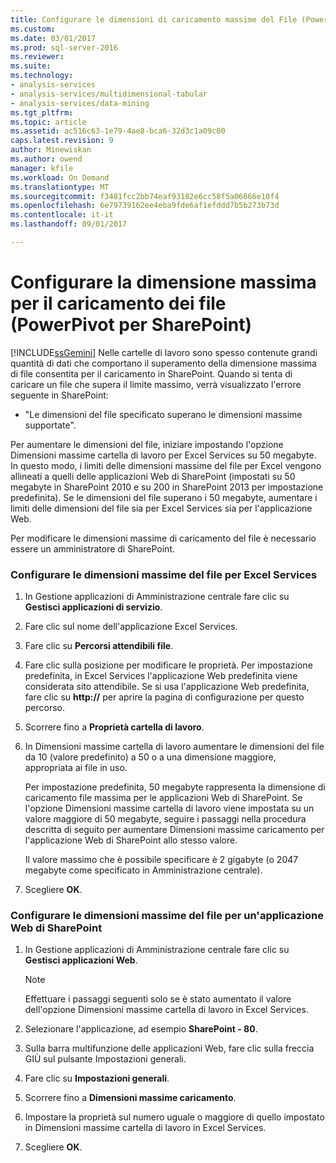 ```yaml
---
title: Configurare le dimensioni di caricamento massime del File (PowerPivot per SharePoint) | Documenti Microsoft
ms.custom: 
ms.date: 03/01/2017
ms.prod: sql-server-2016
ms.reviewer: 
ms.suite: 
ms.technology:
- analysis-services
- analysis-services/multidimensional-tabular
- analysis-services/data-mining
ms.tgt_pltfrm: 
ms.topic: article
ms.assetid: ac516c63-1e79-4ae8-bca6-32d3c1a09c00
caps.latest.revision: 9
author: Minewiskan
ms.author: owend
manager: kfile
ms.workload: On Demand
ms.translationtype: MT
ms.sourcegitcommit: f3481fcc2bb74eaf93182e6cc58f5a06666e10f4
ms.openlocfilehash: 6e79739162ee4eba9fde6af1efddd7b5b273b73d
ms.contentlocale: it-it
ms.lasthandoff: 09/01/2017

---
```

# <a name="configure-maximum-file-upload-size-power-pivot-for-sharepoint"></a>Configurare la dimensione massima per il caricamento dei file (PowerPivot per SharePoint)
  [!INCLUDE[ssGemini](../../includes/ssgemini-md.md)] Nelle cartelle di lavoro sono spesso contenute grandi quantità di dati che comportano il superamento della dimensione massima di file consentita per il caricamento in SharePoint. Quando si tenta di caricare un file che supera il limite massimo, verrà visualizzato l'errore seguente in SharePoint:  
  
-   "Le dimensioni del file specificato superano le dimensioni massime supportate".  
  
 Per aumentare le dimensioni del file, iniziare impostando l'opzione Dimensioni massime cartella di lavoro per Excel Services su 50 megabyte. In questo modo, i limiti delle dimensioni massime del file per Excel vengono allineati a quelli delle applicazioni Web di SharePoint (impostati su 50 megabyte in SharePoint 2010 e su 200 in SharePoint 2013 per impostazione predefinita). Se le dimensioni del file superano i 50 megabyte, aumentare i limiti delle dimensioni del file sia per Excel Services sia per l'applicazione Web.  
  
 Per modificare le dimensioni massime di caricamento del file è necessario essere un amministratore di SharePoint.  
  
### <a name="configure-maximum-file-size-for-excel-services"></a>Configurare le dimensioni massime del file per Excel Services  
  
1.  In Gestione applicazioni di Amministrazione centrale fare clic su **Gestisci applicazioni di servizio**.  
  
2.  Fare clic sul nome dell'applicazione Excel Services.  
  
3.  Fare clic su **Percorsi attendibili file**.  
  
4.  Fare clic sulla posizione per modificare le proprietà. Per impostazione predefinita, in Excel Services l'applicazione Web predefinita viene considerata sito attendibile. Se si usa l'applicazione Web predefinita, fare clic su **http://** per aprire la pagina di configurazione per questo percorso.  
  
5.  Scorrere fino a **Proprietà cartella di lavoro**.  
  
6.  In Dimensioni massime cartella di lavoro aumentare le dimensioni del file da 10 (valore predefinito) a 50 o a una dimensione maggiore, appropriata ai file in uso.  
  
     Per impostazione predefinita, 50 megabyte rappresenta la dimensione di caricamento file massima per le applicazioni Web di SharePoint. Se l'opzione Dimensioni massime cartella di lavoro viene impostata su un valore maggiore di 50 megabyte, seguire i passaggi nella procedura descritta di seguito per aumentare Dimensioni massime caricamento per l'applicazione Web di SharePoint allo stesso valore.  
  
     Il valore massimo che è possibile specificare è 2 gigabyte (o 2047 megabyte come specificato in Amministrazione centrale).  
  
7.  Scegliere **OK**.  
  
### <a name="configure-maximum-file-size-for-a-sharepoint-web-application"></a>Configurare le dimensioni massime del file per un'applicazione Web di SharePoint  
  
1.  In Gestione applicazioni di Amministrazione centrale fare clic su **Gestisci applicazioni Web**.  
  
    > [!NOTE]  
    >  Effettuare i passaggi seguenti solo se è stato aumentato il valore dell'opzione Dimensioni massime cartella di lavoro in Excel Services.  
  
2.  Selezionare l'applicazione, ad esempio **SharePoint - 80**.  
  
3.  Sulla barra multifunzione delle applicazioni Web, fare clic sulla freccia GIÙ sul pulsante Impostazioni generali.  
  
4.  Fare clic su **Impostazioni generali**.  
  
5.  Scorrere fino a **Dimensioni massime caricamento**.  
  
6.  Impostare la proprietà sul numero uguale o maggiore di quello impostato in Dimensioni massime cartella di lavoro in Excel Services.  
  
7.  Scegliere **OK**.  
  
  

